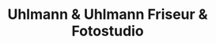 ---
title: "Uhlmann & Uhlmann Friseur & Fotostudio"
url: /plauen/uhlmann-und-uhlmann-friseur-und-fotostudio/
shop: Friseur
---